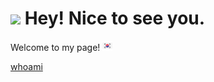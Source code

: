 <h1><img src="https://emojis.slackmojis.com/emojis/images/1531849430/4246/blob-sunglasses.gif?1531849430" width="30"/> Hey! Nice to see you.</h1>

<p>Welcome to my page!  <img src="https://github.com/helloJosh/helloJosh/blob/main/south-korea.png" />

[whoami](https://brazen-gas-0d4.notion.site/1cad7345e160411c9d2a097cd854d6f0)

